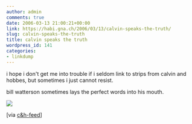 ```yaml
---
author: admin
comments: true
date: 2006-03-13 21:00:21+00:00
link: https://habi.gna.ch/2006/03/13/calvin-speaks-the-truth/
slug: calvin-speaks-the-truth
title: calvin speaks the truth
wordpress_id: 141
categories:
- linkdump
---
```



i hope i don't get me into trouble if i seldom link to strips from calvin and hobbes, but sometimes i just cannot resist.
  
bill watterson sometimes lays the perfect words into his mouth.

![](https://assets.amuniversal.com/c3ff13c0deb901317193005056a9545d)

[via [c&h-feed](https://www.comicsrss.com/rss/calvinandhobbes.rss)]